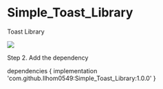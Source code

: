 # Simple_Toast_Library
Toast Library

[![](https://jitpack.io/v/Ilhom0549/Simple_Toast_Library.svg)](https://jitpack.io/#Ilhom0549/Simple_Toast_Library)


   
   
   
   
   
   
 Step 2. Add the dependency

dependencies {
   implementation 'com.github.Ilhom0549:Simple_Toast_Library:1.0.0'
}
